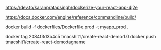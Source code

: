 https://dev.to/karanpratapsingh/dockerize-your-react-app-4j2e


https://docs.docker.com/engine/reference/commandline/build/

docker build -f dockerfiles/Dockerfile.prod  -t myapp_prod .


docker tag  2084f3d3b4c5 tmacshit1/create-react-demo:1.0
docker push tmacshit1/create-react-demo:tagname
